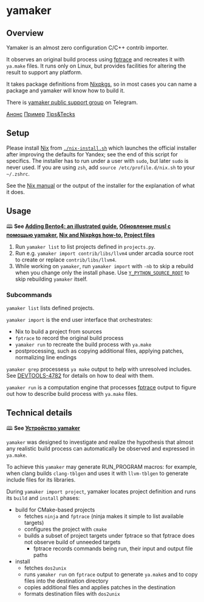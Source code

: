 # yamaker

## Overview

Yamaker is an almost zero configuration C/C++ contrib importer.

It observes an original build process using [fptrace](https://github.com/orivej/fptrace) and recreates it with `ya.make` files. It runs only on Linux, but provides facilities for altering the result to support any platform.

It takes package definitions from [Nixpkgs](https://nixos.org/nixpkgs/), so in most cases you can name a package and yamaker will know how to build it.

There is [yamaker public support group](https://t.me/joinchat/DNx58UnZG7lWFQa_B-FVVA) on Telegram.

[Анонс](https://wiki.yandex-team.ru/users/rnefyodov/yamaker/)
[Пример](https://a.yandex-team.ru/arc/trunk/arcadia/devtools/yamaker/doc/bento/README.md)
[Tips&Tecks](https://wiki.yandex-team.ru/users/kikht/yamaker-tips-and-tricks/)

## Setup

Please install [Nix](https://nixos.org/nix/) from [`./nix-install.sh`](./nix-install.sh) which launches the official installer after improving the defaults for Yandex; see the end of this script for specifics. The installer has to run under a user with `sudo`, but later `sudo` is never used. If you are using `zsh`, add `source /etc/profile.d/nix.sh` to your `~/.zshrc`.

See the [Nix manual](https://nixos.org/nix/manual/#sect-multi-user-installation) or the output of the installer for the explanation of what it does.

## Usage

🕮 **See [Adding Bento4: an illustrated guide](https://a.yandex-team.ru/arc/trunk/arcadia/devtools/yamaker/doc/bento/README.md), [Обновление musl с помощью yamaker](https://clubs.at.yandex-team.ru/arcadia/20300), [Nix and Nixpkgs how-to](https://a.yandex-team.ru/arc/trunk/arcadia/devtools/yamaker/doc/nix.md), [Project files](https://a.yandex-team.ru/arc/trunk/arcadia/devtools/yamaker/doc/files.md
)**

1. Run `yamaker list` to list projects defined in `projects.py`.
2. Run e.g. `yamaker import contrib/libs/llvm4` under arcadia source root to create or replace `contrib/libs/llvm4`.
3. While working on `yamaker`, run `yamaker import` with `-nb` to skip a rebuild when you change only the install phase.  Use [`Y_PYTHON_SOURCE_ROOT`](https://wiki.yandex-team.ru/arcadia/python/pysrcs/#ypythonsourceroot) to skip rebuilding `yamaker` itself.

### Subcommands

`yamaker list` lists defined projects.

`yamaker import` is the end user interface that orchestrates:

- Nix to build a project from sources
- `fptrace` to record the original build process
- `yamaker run` to recreate the build process with `ya.make`
- postprocessing, such as copying additional files, applying patches, normalizing line endings

`yamaker grep` processess `ya make` output to help with unresolved includes. See [DEVTOOLS-4782](https://st.yandex-team.ru/DEVTOOLS-4782) for details on how to deal with them.

`yamaker run` is a computation engine that processes [fptrace](https://github.com/orivej/fptrace) output to figure out how to describe build process with `ya.make` files.

## Technical details

🕮 **See [Устройство yamaker](https://orivej.at.yandex-team.ru/123/)**

`yamaker` was designed to investigate and realize the hypothesis that almost any realistic build process can automatically be observed and expressed in `ya.make`.

To achieve this `yamaker` may generate RUN_PROGRAM macros: for example, when clang builds `clang-tblgen` and uses it with `llvm-tblgen` to generate include files for its libraries.

During `yamaker import project`, yamaker locates project definition and runs its `build` and `install` phases:

- build for CMake-based projects
    - fetches `ninja` and `fptrace`
      (ninja makes it simple to list available targets)
    - configures the project with `cmake`
    - builds a subset of project targets under fptrace
      so that fptrace does not observe build of unneeded targets
        - fptrace records commands being run, their input and output file paths
- install
    - fetches `dos2unix`
    - runs `yamaker run` on `fptrace` output
      to generate `ya.make`s and to copy files into the destination directory
    - copies additional files and applies patches in the destination
    - formats destination files with `dos2unix`
